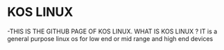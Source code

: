 
# KOS LINUX 
-THIS IS THE GITHUB PAGE OF KOS LINUX.
WHAT IS KOS LINUX ?
IT  is a general purpose linux os for low end or mid range and high end devices 
